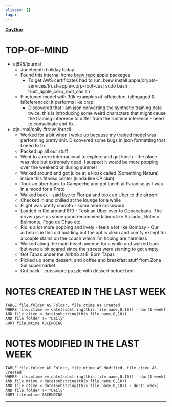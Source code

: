 ```yaml
---
aliases: []
tags: 
---
```

**[DayOne](dayone://open?date=2024-06-19)**

# TOP-OF-MIND
- #j595/journal 
	- Juneteenth holiday today
	- Found this internal home [brew repo](https://github.pie.apple.com/homebrew/brew) apple packages
		- To get AWS certificates had to run: brew install apple/crypto-services/trust-apple-corp-root-cas; sudo bash trust_apple_corp_root_cas.sh
	- Finetuned model with 30k examples of isRejected, isEngaged & isReferenced: it performs like crap!
		- Discovered that I am json converting the synthetic training data twice. this is introducing some weird characters that might cause the training inference to differ from the runtime inference - need to consolidate and fix.
- #journal/daily #travel/brazil 
	- Worked for a bit when I woke up because my trained model was performing pretty shit. Discovered some bugs in json formatting that I need to fix.
	- Packed up all our stuff
	- Went to Jurere Internacional to explore and get lunch - the place was nice but extremely dead. I suspect it would be more popping over the weekend or during summer
	- ⁠Walked around and got juice at a kiosk called (Something Natura) inside this fitness center (kinda like CP club) 
	- Took an über back to Campeche and got lunch at Paradiso as I was in a mood for a Prato 
	- Walked back - said bye to Floripa and took an Uber to the airport 
	- Checked in and chilled at the lounge for a while
	- Flight was pretty smooth - some more crossword 
	- Landed in Rio around 810 - Took an Uber over to Copacabana. The driver gave us some good recommendations like Assador, Boteco Belmonte, Fogo de Chao etc.
	- Rio is a lot more popping and lively - feels a lot like Bombay - Our airbnb is in this old building but the apt is clean and comfy except for a couple stains on the couch which I’m hoping are harmless 
	- Walked along the main beach avenue for a while and walked back but were a bit scared since the streets were starting to get empty
	- Got Tapas under the Airbnb at El Born Tapas
	- Picked up some dessert, and coffee and breakfast stuff from Zona Sul supermarket
	- Got back - crossword puzzle with dessert before bed
# NOTES CREATED IN THE LAST WEEK
``` dataview
TABLE file.folder AS Folder, file.ctime As Created
WHERE file.ctime >= date(substring(this.file.name,0,10)) - dur(1 week) 
AND file.ctime < date(substring(this.file.name,0,10)) 
AND file.folder != "Daily"
SORT file.mtime ASCENDING
```

# NOTES MODIFIED IN THE LAST WEEK
``` dataview
TABLE file.folder AS Folder, file.mtime AS Modified, file.ctime AS Created
WHERE file.mtime >= date(substring(this.file.name,0,10)) - dur(1 week)
AND file.mtime < date(substring(this.file.name,0,10))
AND file.ctime < date(substring(this.file.name,0,10)) - dur(1 week)
AND file.folder != "Daily"
SORT file.mtime ASCENDING
```
---
